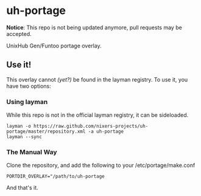 uh-portage
==========

__Notice__: This repo is not being updated anymore, pull requests may be accepted.

UnixHub Gen/Funtoo portage overlay.

## Use it!

This overlay cannot _(yet?)_ be found in the layman registry. To use it, you have two options:

### Using layman

While this repo is not in the official layman registry, it can be sideloaded.

```
layman -o https://raw.github.com/nixers-projects/uh-portage/master/repository.xml -a uh-portage
layman --sync
```

### The Manual Way

Clone the repository, and add the following to your /etc/portage/make.conf

```make
PORTDIR_OVERLAY="/path/to/uh-portage
```

And that's it.
